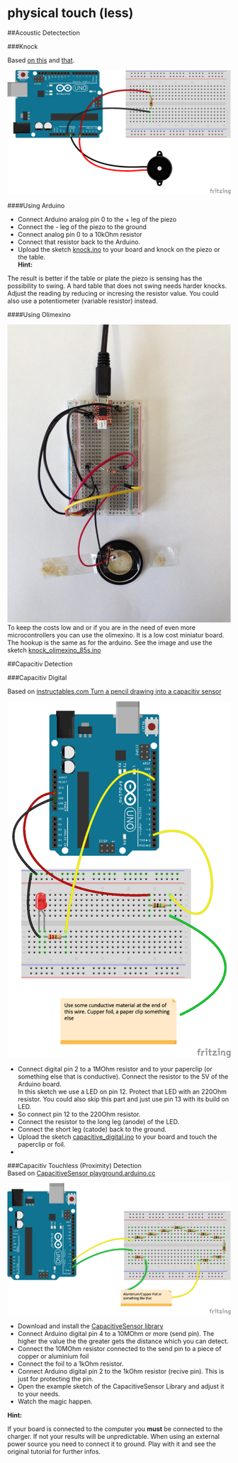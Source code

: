 physical touch (less)
=====================


##Acoustic Detectection

###Knock

Based [on this](http://arduino.cc/en/Tutorial/Knock) and [that](http://www.arduino.cc/en/Tutorial/KnockSensor).  

![](fritzing/knock_bb.png)  

####Using Arduino  
- Connect Arduino analog pin 0 to the + leg of the piezo
- Connect the - leg of the piezo to the ground
- Connect analog pin 0 to a 10kOhm resistor
- Connect that resistor back to the Arduino.  
- Upload the sketch [knock.ino](arduino/knock/knock.ino) to your board and knock on the piezo or the table.  
__Hint:__

The result is better if the table or plate the piezo is sensing has the possibility to swing. A hard table that does not swing needs harder knocks.  
Adjust the reading by reducing or incresing the resistor value. You could also use a potentiometer (variable resistor) instead.  

####Using Olimexino  

![](olimexino-85s/knock_hookup.jpg)
To keep the costs low and or if you are in the need of even more microcontrollers you can use the olimexino. It is a low cost miniatur board. The hookup is the same as for the arduino. See the image and use the sketch [knock_olimexino_85s.ino](olimexino-85s/knock_olimexino_85s/knock_olimexino_85s.ino)  


##Capacitiv Detection  

###Capacitiv Digital  

Based on [instructables.com Turn a pencil drawing into a capacitiv sensor](http://www.instructables.com/id/Turn-a-pencil-drawing-into-a-capacitive-sensor-for/?ALLSTEPS)  

![](fritzing/capacitive_digital_bb.png)  

- Connect digital pin 2 to a 1MOhm resistor and to your paperclip (or something else that is conductive). Connect the resistor to the 5V of the Arduino board.  
In this sketch we use a LED on pin 12. Protect that LED with an 220Ohm resistor. You could also skip this part and just use pin 13 with its build on LED.  
- So connect pin 12 to the 220Ohm resistor.
- Connect the resistor to the long leg (anode) of the LED.
- Connect the short leg (catode) back to the ground.  
- Upload the sketch [capacitive_digital.ino](/arduino/capacitive_digital/capacitive_digital.ino) to your board and touch the paperclip or foil.  
- 



###Capacitiv Touchless (Proximity) Detection  
Based on [CapacitiveSensor playground.arduino.cc](http://playground.arduino.cc/Main/CapacitiveSensor?from=Main.CapSense)  

![](fritzing/CapacitivSensor_bb.png)  

- Download and install the [CapacitiveSensor library](https://github.com/PaulStoffregen/CapacitiveSensor/archive/master.zip)  
- Connect Arduino digital pin 4 to a 10MOhm or more (send pin). The higher the value the the greater gets the distance which you can detect.  
- Connect the 10MOhm resistor connected to the send pin to a piece of copper or aluminium foil
- Connect the foil to a 1kOhm resistor.
- Connect Arduino digital pin 2 to the 1kOhm resistor (recive pin). This is just for protecting the pin.  
- Open the example sketch of the CapacitiveSensor Library and adjust it to your needs.  
- Watch the magic happen.  

__Hint:__

If your board is connected to the computer you __must__ be connected to the charger. If not your results will be unpredictable. When using an external power source you need to connect it to ground. Play with it and see the original tutorial for further infos.
